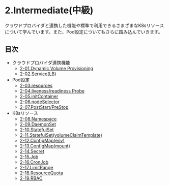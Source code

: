 # 2.Intermediate(中級)
クラウドプロバイダと連携した機能や標準で利用できるさまざまなK8sリソースについて学んでいます。また、Pod設定についてもさらに踏み込んでいきます。

## 目次
- クラウドプロバイダ連携機能
  - [2-01.Dynamic Volume Provisioning](docs/DynamicVolumeProvisioning.md)
  - [2-02.Service(LB)](docs/Service-LB.md)
- Pod設定
  - [2-03.resources](docs/Pod-resources.md)
  - [2-04.liveness/readiness Probe](docs/Pod-Probe.md)
  - [2-05.initContainer](docs/Pod-initContainer.md)
  - [2-06.nodeSelector](docs/Pod-nodeSelector.md)
  - [2-07.PostStart/PreStop](docs/Pod-lifecycle.md)
- K8sリソース
  - [2-08.Namespace](docs/Namespace.md)
  - [2-09.DaemonSet](docs/DaemonSet.md)
  - [2-10.StatefulSet](docs/StatefulSet.md)
  - [2-11.StatefulSet(volumeClaimTemplate)](docs/StatefulSet-volumeClaimTemplate.md)
  - [2-12.ConfigMap(env)](docs/ConfigMap-env.md)
  - [2-13.ConfigMap(mount)](docs/ConfigMap-mount.md)
  - [2-14.Secret](docs/Secret.md)
  - [2-15.Job](docs/Job.md)
  - [2-16.CronJob](docs/CronJob.md)
  - [2-17.LimitRange](docs/LimitRange.md)
  - [2-18.ResourceQuota](docs/ResourceQuota.md)
  - [2-19.RBAC](docs/RBAC.md)
